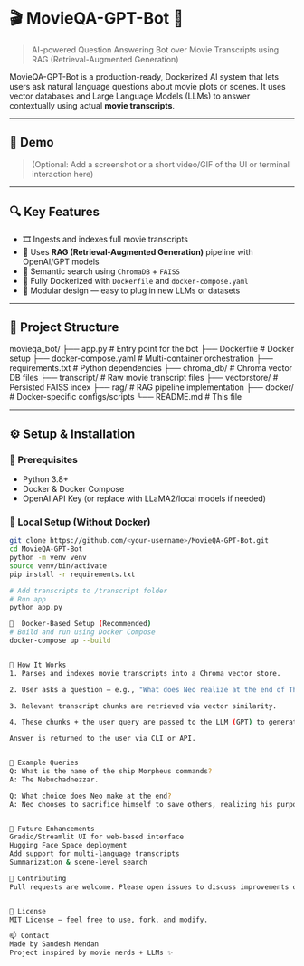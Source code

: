 # 🎬 MovieQA-GPT-Bot 🎤

> AI-powered Question Answering Bot over Movie Transcripts using RAG (Retrieval-Augmented Generation)

MovieQA-GPT-Bot is a production-ready, Dockerized AI system that lets users ask natural language questions about movie plots or scenes. It uses vector databases and Large Language Models (LLMs) to answer contextually using actual **movie transcripts**.

---

## 🚀 Demo

> (Optional: Add a screenshot or a short video/GIF of the UI or terminal interaction here)

---

## 🔍 Key Features

- 🎞️ Ingests and indexes full movie transcripts
- 🧠 Uses **RAG (Retrieval-Augmented Generation)** pipeline with OpenAI/GPT models
- 🔎 Semantic search using `ChromaDB` + `FAISS`
- 🐳 Fully Dockerized with `Dockerfile` and `docker-compose.yaml`
- 🧪 Modular design — easy to plug in new LLMs or datasets

---

## 📁 Project Structure

movieqa_bot/
├── app.py # Entry point for the bot
├── Dockerfile # Docker setup
├── docker-compose.yaml # Multi-container orchestration
├── requirements.txt # Python dependencies
├── chroma_db/ # Chroma vector DB files
├── transcript/ # Raw movie transcript files
├── vectorstore/ # Persisted FAISS index
├── rag/ # RAG pipeline implementation
├── docker/ # Docker-specific configs/scripts
└── README.md # This file


---

## ⚙️ Setup & Installation

### 🧠 Prerequisites
- Python 3.8+
- Docker & Docker Compose
- OpenAI API Key (or replace with LLaMA2/local models if needed)

### 🔧 Local Setup (Without Docker)

```bash
git clone https://github.com/<your-username>/MovieQA-GPT-Bot.git
cd MovieQA-GPT-Bot
python -m venv venv
source venv/bin/activate
pip install -r requirements.txt

# Add transcripts to /transcript folder
# Run app
python app.py

🐳  Docker-Based Setup (Recommended)
# Build and run using Docker Compose
docker-compose up --build


🧠 How It Works
1. Parses and indexes movie transcripts into a Chroma vector store.

2. User asks a question — e.g., "What does Neo realize at the end of The Matrix?"

3. Relevant transcript chunks are retrieved via vector similarity.

4. These chunks + the user query are passed to the LLM (GPT) to generate the answer.

Answer is returned to the user via CLI or API.


🧪 Example Queries
Q: What is the name of the ship Morpheus commands?
A: The Nebuchadnezzar.

Q: What choice does Neo make at the end?
A: Neo chooses to sacrifice himself to save others, realizing his purpose.


🔮 Future Enhancements
Gradio/Streamlit UI for web-based interface
Hugging Face Space deployment
Add support for multi-language transcripts
Summarization & scene-level search

🤝 Contributing
Pull requests are welcome. Please open issues to discuss improvements or bugs.


📜 License
MIT License – feel free to use, fork, and modify.

📫 Contact
Made by Sandesh Mendan
Project inspired by movie nerds + LLMs ✨
